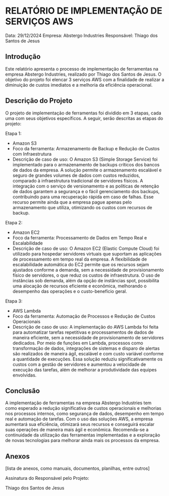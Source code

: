 # RELATÓRIO DE IMPLEMENTAÇÃO DE SERVIÇOS AWS

Data: 29/12/2024
Empresa: Abstergo Industries 
Responsável: Thiago dos Santos de Jesus

## Introdução
Este relatório apresenta o processo de implementação de ferramentas na empresa Abstergo Industries, realizado por Thiago dos Santos de Jesus. O objetivo do projeto foi elencar 3 serviços AWS com a finalidade de realizar a diminuição de custos imediatos e a melhoria da eficiência operacional.

## Descrição do Projeto
O projeto de implementação de ferramentas foi dividido em 3 etapas, cada uma com seus objetivos específicos. A seguir, serão descritas as etapas do projeto:

Etapa 1: 
- Amazon S3
- Foco da ferramenta: Armazenamento de Backup e Redução de Custos com Infraestrutura
- Descrição de caso de uso:
O Amazon S3 (Simple Storage Service) foi implementado para o armazenamento de backups críticos dos bancos de dados da empresa. A solução permite o armazenamento escalável e seguro de grandes volumes de dados com custos reduzidos, comparado à infraestrutura tradicional de servidores físicos. A integração com o serviço de versionamento e as políticas de retenção de dados garantem a segurança e o fácil gerenciamento dos backups, contribuindo para uma recuperação rápida em caso de falhas. Esse recurso permite ainda que a empresa pague apenas pelo armazenamento que utiliza, otimizando os custos com recursos de backup.

Etapa 2: 
- Amazon EC2
- Foco da ferramenta: Processamento de Dados em Tempo Real e Escalabilidade
- Descrição de caso de uso:
O Amazon EC2 (Elastic Compute Cloud) foi utilizado para hospedar servidores virtuais que suportam as aplicações de processamento em tempo real da empresa. A flexibilidade de escalabilidade automática do EC2 permite que os recursos sejam ajustados conforme a demanda, sem a necessidade de provisionamento físico de servidores, o que reduz os custos de infraestrutura. O uso de instâncias sob demanda, além da opção de instâncias spot, possibilita uma alocação de recursos eficiente e econômica, melhorando o desempenho das operações e o custo-benefício geral.

Etapa 3: 
- AWS Lambda
- Foco da ferramenta: Automação de Processos e Redução de Custos Operacionais
- Descrição de caso de uso:
A implementação do AWS Lambda foi feita para automatizar tarefas repetitivas e processamentos de dados de maneira eficiente, sem a necessidade de provisionamento de servidores dedicados. Por meio de funções em Lambda, processos como transformação de dados, integrações de sistemas e disparo de alertas são realizados de maneira ágil, escalável e com custo variável conforme a quantidade de execuções. Essa solução reduziu significativamente os custos com a gestão de servidores e aumentou a velocidade de execução das tarefas, além de melhorar a produtividade das equipes envolvidas.



## Conclusão
A implementação de ferramentas na empresa Abstergo Industries tem como esperado a redução significativa de custos operacionais e melhorias nos processos internos, como segurança de dados, desempenho em tempo real e automação de tarefas. Com o uso das soluções AWS, a empresa aumentará sua eficiência, otimizará seus recursos e conseguirá escalar suas operações de maneira mais ágil e econômica. Recomenda-se a continuidade da utilização das ferramentas implementadas e a exploração de novas tecnologias para melhorar ainda mais os processos da empresa.

## Anexos

[lista de anexos, como manuais, documentos, planilhas, entre outros]

Assinatura do Responsável pelo Projeto:

Thiago dos Santos de Jesus
